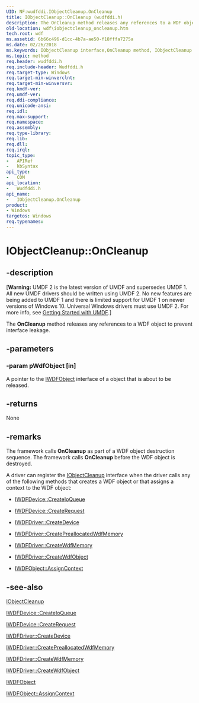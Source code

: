 ```yaml
---
UID: NF:wudfddi.IObjectCleanup.OnCleanup
title: IObjectCleanup::OnCleanup (wudfddi.h)
description: The OnCleanup method releases any references to a WDF object to prevent interface leakage.
old-location: wdf\iobjectcleanup_oncleanup.htm
tech.root: wdf
ms.assetid: 6b66c496-d1cc-4b7a-ae50-f18fffa7275a
ms.date: 02/26/2018
ms.keywords: IObjectCleanup interface,OnCleanup method, IObjectCleanup.OnCleanup, IObjectCleanup::OnCleanup, OnCleanup, OnCleanup method, OnCleanup method,IObjectCleanup interface, UMDFBaseObjectRef_1798eedf-b083-487c-b137-24d9caf1e7a7.xml, umdf.iobjectcleanup_oncleanup, wdf.iobjectcleanup_oncleanup, wudfddi/IObjectCleanup::OnCleanup
ms.topic: method
req.header: wudfddi.h
req.include-header: Wudfddi.h
req.target-type: Windows
req.target-min-winverclnt: 
req.target-min-winversvr: 
req.kmdf-ver: 
req.umdf-ver: 
req.ddi-compliance: 
req.unicode-ansi: 
req.idl: 
req.max-support: 
req.namespace: 
req.assembly: 
req.type-library: 
req.lib: 
req.dll: 
req.irql: 
topic_type:
-	APIRef
-	kbSyntax
api_type:
-	COM
api_location:
-	Wudfddi.h
api_name:
-	IObjectCleanup.OnCleanup
product:
- Windows
targetos: Windows
req.typenames: 
---
```


# IObjectCleanup::OnCleanup


## -description


<p class="CCE_Message">[<b>Warning:</b> UMDF 2 is the latest version of UMDF and supersedes UMDF 1.  All new UMDF drivers should be written using UMDF 2.  No new features are being added to UMDF 1 and there is limited support for UMDF 1 on newer versions of Windows 10.  Universal Windows drivers must use UMDF 2.  For more info, see <a href="https://docs.microsoft.com/windows-hardware/drivers/wdf/getting-started-with-umdf-version-2">Getting Started with UMDF</a>.]

The <b>OnCleanup</b> method releases any references to a WDF object to prevent interface leakage.


## -parameters




### -param pWdfObject [in]

A pointer to the <a href="https://msdn.microsoft.com/library/windows/hardware/ff560200">IWDFObject</a> interface of a object that is about to be released.


## -returns



None




## -remarks



The framework calls <b>OnCleanup</b> as part of a WDF object destruction sequence. The framework calls <b>OnCleanup</b> before the WDF object is destroyed.

A driver can register the <a href="https://msdn.microsoft.com/library/windows/hardware/ff556754">IObjectCleanup</a> interface when the driver calls any of the following methods that creates a WDF object or that assigns a context to the WDF object: 

<ul>
<li>

<a href="https://msdn.microsoft.com/library/windows/hardware/ff557020">IWDFDevice::CreateIoQueue</a>


</li>
<li>

<a href="https://msdn.microsoft.com/library/windows/hardware/ff557021">IWDFDevice::CreateRequest</a>


</li>
<li>

<a href="https://msdn.microsoft.com/library/windows/hardware/ff558899">IWDFDriver::CreateDevice</a>


</li>
<li>

<a href="https://msdn.microsoft.com/library/windows/hardware/ff558902">IWDFDriver::CreatePreallocatedWdfMemory</a>


</li>
<li>

<a href="https://msdn.microsoft.com/library/windows/hardware/ff558905">IWDFDriver::CreateWdfMemory</a>


</li>
<li>

<a href="https://msdn.microsoft.com/library/windows/hardware/ff558906">IWDFDriver::CreateWdfObject</a>


</li>
<li>

<a href="https://msdn.microsoft.com/library/windows/hardware/ff560208">IWDFObject::AssignContext</a>


</li>
</ul>



## -see-also




<a href="https://msdn.microsoft.com/library/windows/hardware/ff556754">IObjectCleanup</a>



<a href="https://msdn.microsoft.com/library/windows/hardware/ff557020">IWDFDevice::CreateIoQueue</a>



<a href="https://msdn.microsoft.com/library/windows/hardware/ff557021">IWDFDevice::CreateRequest</a>



<a href="https://msdn.microsoft.com/library/windows/hardware/ff558899">IWDFDriver::CreateDevice</a>



<a href="https://msdn.microsoft.com/library/windows/hardware/ff558902">IWDFDriver::CreatePreallocatedWdfMemory</a>



<a href="https://msdn.microsoft.com/library/windows/hardware/ff558905">IWDFDriver::CreateWdfMemory</a>



<a href="https://msdn.microsoft.com/library/windows/hardware/ff558906">IWDFDriver::CreateWdfObject</a>



<a href="https://msdn.microsoft.com/library/windows/hardware/ff560200">IWDFObject</a>



<a href="https://msdn.microsoft.com/library/windows/hardware/ff560208">IWDFObject::AssignContext</a>
 

 

